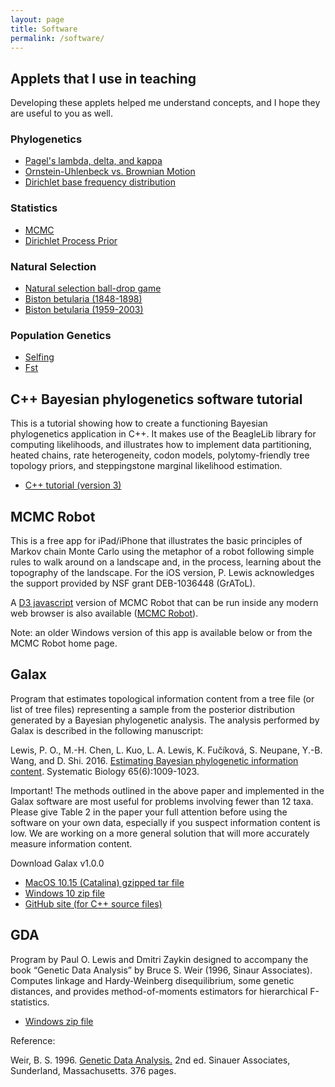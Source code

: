 ```yaml
---
layout: page
title: Software
permalink: /software/
---
```


## Applets that I use in teaching ##

Developing these applets helped me understand concepts, and I hope they are useful to you as well.

### Phylogenetics ###

* [Pagel's lambda, delta, and kappa](/applets/pagel/)
* [Ornstein-Uhlenbeck vs. Brownian Motion](/applets/ou/)
* [Dirichlet base frequency distribution](/applets/dirichlet-prior/)

### Statistics ###

* [MCMC](/applets/mcmc-robot/)
* [Dirichlet Process Prior](/applets/dpp/)

### Natural Selection ###

* [Natural selection ball-drop game](/applets/ball-drop/)
* [Biston betularia (1848-1898)](/applets/biston-early/)
* [Biston betularia (1959-2003)](/applets/biston-late/)

### Population Genetics ###

* [Selfing](/applets/selfing/)
* [Fst](/applets/fst/)

## C++ Bayesian phylogenetics software tutorial

This is a tutorial showing how to create a functioning Bayesian
phylogenetics application in C++. It makes use of the BeagleLib library 
for computing likelihoods, and illustrates how to implement data partitioning, 
heated chains, rate heterogeneity, codon models, polytomy-friendly tree topology priors,
and steppingstone marginal likelihood estimation. 

* [C++ tutorial (version 3)](https://stromtutorial.github.io/)

## MCMC Robot

This is a free app for iPad/iPhone that illustrates the basic principles
of Markov chain Monte Carlo using the metaphor of a robot following
simple rules to walk around on a landscape and, in the process, learning
about the topography of the landscape. For the iOS version, P. Lewis
acknowledges the support provided by NSF grant DEB-1036448 (GrAToL).

A [D3 javascript](http://d3js.org/) version of MCMC Robot that can be run inside any modern
web browser is also available ([MCMC Robot](/applets/mcmc-robot/)).

Note: an older Windows version of this app is available below or from
the MCMC Robot home page.

## Galax

Program that estimates topological information content
from a tree file (or list of tree files) representing a sample from the
posterior distribution generated by a Bayesian phylogenetic analysis.
The analysis performed by Galax is described in the following
manuscript:

Lewis, P. O., M.-H. Chen, L. Kuo, L. A. Lewis, K. Fučíková, S. Neupane,
Y.-B. Wang, and D. Shi. 2016. [Estimating Bayesian phylogenetic
information content](https://doi.org/10.1093/sysbio/syw042). Systematic
Biology 65(6):1009-1023.

Important! The methods outlined in the above paper and implemented in
the Galax software are most useful for problems involving fewer than 12
taxa. Please give Table 2 in the paper your full attention before using
the software on your own data, especially if you suspect information
content is low. We are working on a more general solution that will more
accurately measure information content.

Download Galax v1.0.0

* [MacOS 10.15 (Catalina) gzipped tar file](http://hydrodictyon.eeb.uconn.edu/people/plewis/downloads/galax/mac/galax-1.1.0-mac.tar.gz)
* [Windows 10 zip file](http://hydrodictyon.eeb.uconn.edu/people/plewis/downloads/galax/win/galax-1.1.0-win.zip)
* [GitHub site (for C++ source files)](https://github.com/plewis/galax)

## GDA

Program by Paul O. Lewis and Dmitri Zaykin designed to accompany the
book “Genetic Data Analysis” by Bruce S. Weir (1996, Sinaur Associates).
Computes linkage and Hardy-Weinberg disequilibrium, some genetic
distances, and provides method-of-moments estimators for hierarchical
F-statistics.

* [Windows zip file](http://hydrodictyon.eeb.uconn.edu/people/plewis/downloads/gda-1.1.win32.zip)

Reference:

Weir, B. S. 1996. [Genetic Data Analysis.](https://global.oup.com/academic/product/genetic-data-analysis-ii-9780878939022) 2nd ed. Sinauer Associates,
Sunderland, Massachusetts. 376 pages.

